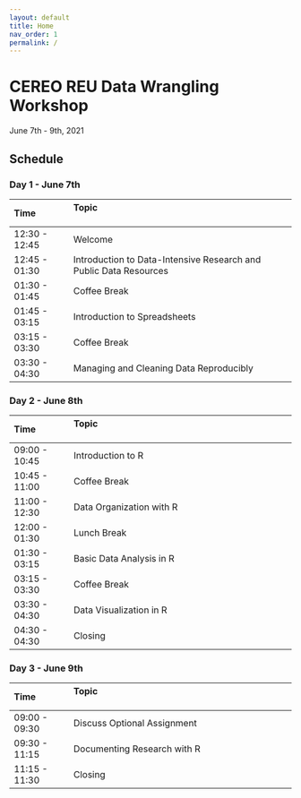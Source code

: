 ```yaml
---
layout: default
title: Home
nav_order: 1
permalink: /
---
```


# CEREO REU Data Wrangling Workshop

June 7th - 9th, 2021

## Schedule

### Day 1 - June 7th

| Time          | Topic  &nbsp; &nbsp; &nbsp; &nbsp; &nbsp; &nbsp; &nbsp; &nbsp; &nbsp; &nbsp; &nbsp; &nbsp; &nbsp; &nbsp; &nbsp; &nbsp; &nbsp; &nbsp;&nbsp; &nbsp; &nbsp; &nbsp; &nbsp; &nbsp; &nbsp; &nbsp; &nbsp; &nbsp; &nbsp; &nbsp; &nbsp; &nbsp; &nbsp; &nbsp; &nbsp; &nbsp; &nbsp; &nbsp; &nbsp; &nbsp; &nbsp; &nbsp; &nbsp; &nbsp; &nbsp; &nbsp; &nbsp; &nbsp; &nbsp; &nbsp; &nbsp; &nbsp; &nbsp; &nbsp; |
|:--------------|:--------------------------------------------|
| 12:30 - 12:45 | Welcome                                     |
| 12:45 - 01:30 | Introduction to Data-Intensive Research and Public Data Resources |
| 01:30 - 01:45 | Coffee Break                                |
| 01:45 - 03:15 | Introduction to Spreadsheets                |
| 03:15 - 03:30 | Coffee Break                                |
| 03:30 - 04:30 | Managing and Cleaning Data Reproducibly     |

### Day 2 - June 8th

| Time          | Topic &nbsp; &nbsp; &nbsp; &nbsp; &nbsp; &nbsp; &nbsp; &nbsp; &nbsp; &nbsp; &nbsp; &nbsp; &nbsp; &nbsp; &nbsp; &nbsp; &nbsp; &nbsp; &nbsp; &nbsp; &nbsp; &nbsp; &nbsp; &nbsp; &nbsp; &nbsp; &nbsp; &nbsp; &nbsp; &nbsp; &nbsp; &nbsp; &nbsp; &nbsp; &nbsp; &nbsp; &nbsp; &nbsp; &nbsp; &nbsp; &nbsp; &nbsp; &nbsp; &nbsp; &nbsp; &nbsp; &nbsp; &nbsp; &nbsp; &nbsp; &nbsp; &nbsp; &nbsp; &nbsp; |
|:--------------|:--------------------------------------------|
| 09:00 - 10:45 | Introduction to R                           |
| 10:45 - 11:00 | Coffee Break                                |
| 11:00 - 12:30 | Data Organization with R                    |
| 12:00 - 01:30 | Lunch Break                                 |
| 01:30 - 03:15 | Basic Data Analysis in R                    |
| 03:15 - 03:30 | Coffee Break                                |
| 03:30 - 04:30 | Data Visualization in R                     |
| 04:30 - 04:30 | Closing                                     |

### Day 3 - June 9th

| Time          | Topic &nbsp; &nbsp; &nbsp; &nbsp; &nbsp; &nbsp; &nbsp; &nbsp; &nbsp; &nbsp; &nbsp; &nbsp; &nbsp; &nbsp; &nbsp; &nbsp; &nbsp; &nbsp; &nbsp; &nbsp; &nbsp; &nbsp; &nbsp; &nbsp; &nbsp; &nbsp; &nbsp; &nbsp; &nbsp; &nbsp; &nbsp; &nbsp; &nbsp; &nbsp; &nbsp; &nbsp; &nbsp; &nbsp; &nbsp; &nbsp; &nbsp; &nbsp; &nbsp; &nbsp; &nbsp; &nbsp; &nbsp; &nbsp; &nbsp; &nbsp; &nbsp; &nbsp; &nbsp; &nbsp; |
|:--------------|:--------------------------------------------|
| 09:00 - 09:30 | Discuss Optional Assignment                 |
| 09:30 - 11:15 | Documenting Research with R                 |
| 11:15 - 11:30 | Closing                                     |




